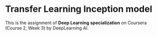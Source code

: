 # Transfer Learning Inception model
This is the assignment of **Deep Learning specialization** on Coursera (Course 2, Week 3) by DeepLearning AI.
